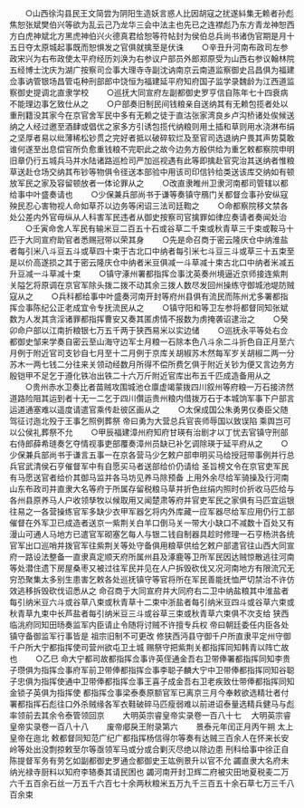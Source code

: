 <!-- { "loadSidebar": true } -->
　　○山西徐沟县民王文简尝为阴阳生造妖言惑人比因胡寇之扰遂紏集无赖者孙彪焦恕张斌樊伯兴等欲为乱云己乃龙华三会中法主也先已之连襟彪乃东方青龙神恕西方白虎神斌北方黑虎神伯兴火德真君给恕等符帖封为侯伯总兵尚书诸伪官期是月十五日夺太原城起事既而恕惧发之官俱就擒至是伏诛
　　○辛丑升河南布政司左参政宋兴为右布政使太平府经历刘涣为右参议户部员外郎郑原受为山西右参议翰林院五经博士沈庆为湖广按察司佥事大理寺寺副沈讷南京云南道监察御史吕昌俱为福建佥事讷管银场昌管屯种刑部郎中饶恒为福建延平府知府国子监学录魏龄为江西道监察御史提调北直隶学校
　　○巡抚大同宣府左副都御史罗亨信自陈年七十四衰病不能理边事乞致仕从之
　　○户部奏旧制民间钱粮亲自送纳其有无赖包揽者处以重刑籍没其家今在京官舍军民中多有无赖之徒于直沽张家湾良乡卢沟桥诸处俟候送纳之人经过邀至酒肆或倡优之家多方引诱包揽代纳粮则用土插和草则用水浇淋布绢之坚厚者易以纰薄稀松钞贯之完好者抵以破碎软烂及至官司选退纳户畏其声势莫敢谁何遂至出息偿官所负愈重钱粮不完职此之故今边务方殷供给为重乞敕都察院申明旧章仍行五城兵马并水陆诸路巡检司严加巡视遇有此等即擒赴官究治其送纳者惟粮草送赴仓场交纳其布钞等物俱令径送本部验中用该司印信钤给类送该库交纳如有顿放军民之家及容留顿放者一体论罪从之
　　○改直隶睢州卫隶河南都司管辖以都给事中叶盛奏请也
　　○少保兼兵部尚书于谦等奏镇守鴈门关都督佥事孙安纵寇殃民忍心害物视人命如草芥以边务等闲诏三法司廷鞫之
　　○命都察院移文禁各处公差内外官毋纵从人科害军民违者从御史按察司官擒罪如律应奏请者奏闻处治
　　○壬寅命舍人军民有输米豆二百五十石或谷草二千束或秋青草三千束或鞍马十匹于大同宣府助官者悉赐冠带以荣其身
　　○先是命召商于密云隆庆仓中纳淮盐者每引米八斗豆五斗或草四十束于古北口中纳者每引米七斗豆三斗或草三十五束至是以价高遂损之其于密云隆庆仓中纳者米豆俱减一斗草减十束古北口中纳者米减五升豆减一斗草减十束
　　○镇守涿州署都指挥佥事沈英奏州境逼近京师接连紫荆关隘乞将原调在京官军除头拨二拨不动其余三拨人数尽发回州操练守御城池堤防贼寇从之
　　○兵科都给事中叶盛奏河南开封等府州县俱有流民而陈州尤多署都指挥佥事陈纪公正老成宜令专抚流民从之
　　○镇守阳和等卫左参将都督同知张斌数为人发其贪淫诸罪都指挥曹安又奏其匿虏情不报数为虏掩袭诏逮治之
　　○癸卯命户部以江南折粮银七万五千两于狭西易米以实边储
　　○巡抚永平等处右佥都御史邹来学奏自密云至山海守边军士月粮一石除本色八斗余二斗折色自正月至六月例于附近官司支钞自七月至十二月例于京库关胡椒苏木然每军岁关胡椒二两一分苏木一两七钱二分往来关领动经数月所得不偿所费乞俱于附近关钞为便又言边务方殷铠甲不足乞于遵化铁冶出铁二十六万斤附近官库出布五千匹成造备用从之
　　○贵州赤水卫奏比者苗贼攻围城池仓廪虚竭蒙拨四川叙州等府粮一万石接济然道路险阻其运到者十无一二乞于四川儹运贵州粮内借拨万石于本城饷军事下户部言运道通塞难以遥度请遣官乘传赴彼区画从之
　　○太保成国公朱勇男仪奏臣父随驾征讨迤北殁于王事乞照例葬祭  帝曰勇为大营总兵官丧师辱国以致误陷  乘舆岂可以公侯礼葬祭不允
　　○甲辰福建漳州府知府甘瑛有治剧才以丁忧去官镇守刑部右侍郎薛希琏奏乞夺情视事吏部覆奏漳州员缺已补乞调除瑛于延平府从之
　　○少保兼兵部尚书于谦言五事一在京各营马少乞敕户部申明买马给授冠带事例并行总兵官武清侯石亨催督军中有自愿买马者送部给价仍请给  圣旨榜文令在京官吏军民有马愿送官者给价其御马监并各马坊见养马除预备  上用外余尽给军骑操及行河南山东布政司并直隶大名等府于所属存留税粮马草并折色丝绢内照时价折收马匹给与各州县原养马人户收领孳牧以候取用又闻楚肃等府并官吏军民之家俱有马匹宜运银往易之一各营操练官军多缺少衣甲军器乞将内外库藏一应军器尽给军应用仍行工部催督在外军卫已成造者送京一紫荆关白羊口倒马关一带大小缺口不减数十百处又有漫山可通人马地方已遣官军砌塞乞每人与银二钱自制器具趁时修理一石亨杨洪各统官军出口巡哨并拨官军往紫荆关等处守备俱用粮草供给乞敕户部遣官往山西大同宣府一路设法整备一直隶真定顺天府所属州县及涿鹿等卫所军民因达贼惊散逃往河南等处潜住遗下房屋桑枣又被过往军民并见在人户拆毁砍伐又况河南地方有限流冗无穷恐聚集太多别生患害乞敕各处巡抚镇守等官将所在军民善能抚恤严切禁治不许仿效逃移拆毁砍伐诏悉从之  命召商于大同宣府并大同府右二卫中纳盐粮其中淮盐者每引纳米豆六斗或谷草八束或秋青草十二束中浙盐者每引纳米豆四斗或谷草六束或秋青草九束中长芦盐者每引纳米豆三斗或谷草三束或秋青草六束俱不次支给  狭西临洮府同知田旸奏监军内臣请止令随将讨贼不许擅专兵权  帝曰朝廷委任内臣各处镇守备御监军行事皆是  祖宗旧制不可更改  修狭西沔县守御千户所直隶平定州守御千户所大宁都指挥使司营州欲屯卫土城  赐祭守把紫荆关都指挥同知韩青以阵亡故也
　　○乙巳  命大宁都司故都指挥佥事许英侄通金吾右卫带俸署都指挥同知李贵子瓒俱为指挥佥事府军前卫带俸都指挥佥事李聪子麟大宁中卫带俸都指挥同知谷聪子忠俱为指挥使通中卫带俸都指挥佥事王喜子成金吾右卫老疾致仕带俸都指挥同知金锁子英俱为指挥使  都指挥佥事梁泰奏原额官军已离京三月今奉敕欲选精壮者付署都指挥石彪往口外杀贼缘各军衣鞋破碎马匹瘦弱难以前进诏泰量选精兵健马与彪率领前去其余令泰管领回京
　　大明英宗睿皇帝实录卷一百八十七
　大明英宗睿皇帝实录卷一百八十八
　　废帝郕戾王附录第六
　　景泰元年闰正月丙午朔  太上皇帝在迤北  敕都督同知范广纪广都指挥杨信得尔等奏有达贼三百余人在怀来长安岭等处出没剽掠敕至尔等亟领军马或分或合剿灭尽绝以除边患  刑科给事中徐正自陈提督军务有劳乞如副都御史罗通佥都御史王竑例景升以官不允  蠲直隶大名府未纳光禄寺厨料以知府李辂奏其请民困也  蠲河南开封卫辉二府被灾田地夏税麦二万六千五百余石丝一万五千六百七十余两秋粮米五万九千三百五十余石草七万三千八百余束
